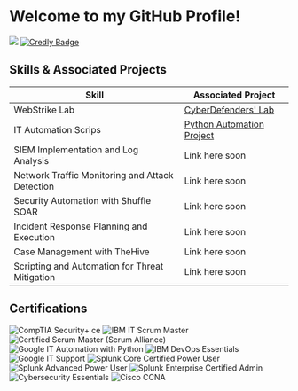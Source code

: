 
# Welcome to my GitHub Profile!

<a href="https://www.linkedin.com/in/timfas/"><img src="https://img.shields.io/badge/-LinkedIn-0072b1?&style=for-the-badge&logo=linkedin&logoColor=white" /></a>
<a href="https://www.credly.com/users/tim-fas">
  <img src="https://img.shields.io/badge/-Credly-F6A500?&style=for-the-badge&logo=data:image/png;base64,iVBORw0KGgoAAAANSUhEUgAAABAAAAAQCAMAAAAoLQ9TAAAAclBMVEVHcEyOjo6Ojo6Ojo6Ojo6Ojo6Ojo6Ojo6Ojo6Ojo6Ojo6Ojo6Ojo6Ojo6Ojo6Ojo6Ojo6Ojo6Ojo6Ojo6Ojo6Ojo6Ojo6Ojo6Ojo6Ojo6Ojo6Ojo6Ojo6Ojo6Ojo6Ojo6Ojo6Ojo6Ojo6Ojo6Ojo6Ojo5kITAAAAIXRSTlMAERITFBUVFxggHyApKjA2ODlFSE5VYWNrcnV3hIeJk56rwsXJ1Nfm2Nw7arUAAABnSURBVBjTZc9ZDoAwCAXQATUFRXW9///ZgkzQhoZQDPbK3JEyZXjBMGfDNuc1kUeCc1sJRhwl4oU1CjJUYmAxEaJGPOwOgCqYJw6z1MmR6UCzq6tcNskPjKb0AGdc1Az/vsAAAAASUVORK5CYII=&logoColor=white" alt="Credly Badge" />
</a>

## Skills & Associated Projects

| Skill                                         | Associated Project         |
|-----------------------------------------------|----------------------------|
| WebStrike Lab                                 | <a href="https://cyberdefenders.org/blueteam-ctf-challenges/achievements/timothy.fasanya79/webstrike/"> CyberDefenders' Lab </a>|
| IT Automation Scrips                                | <a href="https://github.com/tfasanya79/it_automation_scripts"> Python Automation Project </a>| 
| SIEM Implementation and Log Analysis          | Link here soon |
| Network Traffic Monitoring and Attack Detection | Link here soon |
| Security Automation with Shuffle SOAR         | Link here soon |
| Incident Response Planning and Execution      | Link here soon |
| Case Management with TheHive                  | Link here soon |
| Scripting and Automation for Threat Mitigation | Link here soon |

## Certifications

<div>
  <!-- CompTIA Security+ -->
  <img src="https://img.shields.io/badge/-Security%2B%20ce-FF0000?style=for-the-badge&logo=CompTIA&logoColor=white" alt="CompTIA Security+ ce"/>

  <!-- IBM IT Scrum Master -->
  <img src="https://img.shields.io/badge/-IBM%20Scrum%20Master-054ADA?style=for-the-badge&logo=ibm&logoColor=white" alt="IBM IT Scrum Master"/>

  <!-- Certified Scrum Master (Scrum Alliance) -->
<img src="https://img.shields.io/badge/-Certified%20Scrum%20Master%20(Scrum%20Alliance)-6DB33F?style=for-the-badge&logoColor=white" alt="Certified Scrum Master (Scrum Alliance)"/>

  <!-- Google IT Automation with Python -->
  <img src="https://img.shields.io/badge/-IT%20Automation%20w%2F%20Python-4285F4?style=for-the-badge&logo=google&logoColor=white" alt="Google IT Automation with Python"/>

  <!-- IBM DevOps Essentials -->
  <img src="https://img.shields.io/badge/-IBM%20DevOps%20Essentials-054ADA?style=for-the-badge&logo=ibm&logoColor=white" alt="IBM DevOps Essentials"/>

  <!-- Google IT Support -->
  <img src="https://img.shields.io/badge/-IT%20Support%20Certificate-34A853?style=for-the-badge&logo=google&logoColor=white" alt="Google IT Support"/>

  <!-- Splunk Power User -->
  <img src="https://img.shields.io/badge/-Splunk%20Power%20User-000000?style=for-the-badge&logo=splunk&logoColor=white" alt="Splunk Core Certified Power User"/>

  <!-- Splunk Advanced Power User -->
  <img src="https://img.shields.io/badge/-Splunk%20Advanced%20Power%20User-000000?style=for-the-badge&logo=splunk&logoColor=white" alt="Splunk Advanced Power User"/>

  <!-- Splunk Admin -->
  <img src="https://img.shields.io/badge/-Splunk%20Admin-000000?style=for-the-badge&logo=splunk&logoColor=white" alt="Splunk Enterprise Certified Admin"/>

  <!-- Cisco Cybersecurity Essentials -->
  <img src="https://img.shields.io/badge/-Cybersecurity%20Essentials-1D63ED?style=for-the-badge&logo=cisco&logoColor=white" alt="Cybersecurity Essentials"/>

  <!-- Cisco CCNA -->
  <img src="https://img.shields.io/badge/-Cisco%20CCNA-1D63ED?style=for-the-badge&logo=cisco&logoColor=white" alt="Cisco CCNA"/>
</div>


<!-- BLOCKED FROM HERE
## [Brief Introduction - Remove this afterwards]

I am a recent graduate with a profound interest in technology and a dedication to solving complex problems.

## Objective
[Provide Objective - Remove this afterwards]]

My journey in computer science has led me to develop a passion for cybersecurity, and I am now eager to transition into this field, specifically aiming to join a Security Operations Center (SOC) as a Tier 1 Analyst.

## Skills
[Provide skills and associated project. Make sure to hyperlink the project - Remove this afterwards]]

| Skill                                         | Associated Project         |
|-----------------------------------------------|----------------------------|
| SIEM Implementation and Log Analysis          | <a href="https://google.com">Detection Lab</a>|
| Network Traffic Monitoring and Attack Detection | <a href="https://google.com">Detection Lab</a>|
| Security Automation with Shuffle SOAR         | SOC Automation Lab|
| Incident Response Planning and Execution      | SOC Automation Lab|
| Case Management with TheHive                  | SOC Automation Lab|
| Scripting and Automation for Threat Mitigation | SOC Automation Lab|

## Tools
[Provide tools and break them down into categories. Use ChatGPT to help create the link - Remove this afterwards]]

### Network
<div>
    <img src="https://img.shields.io/badge/-Wireshark-1679A7?&style=for-the-badge&logo=Wireshark&logoColor=white" />
    <img src="https://img.shields.io/badge/-Suricata-EF3B2D?&style=for-the-badge&logo=Suricata&logoColor=white" />
    <img src="https://img.shields.io/badge/-Zeek-777BB4?&style=for-the-badge&logo=Zeek&logoColor=white" />
</div>

### Endpoint
<div>
    <img src="https://img.shields.io/badge/-Microsoft_Defender_for_Endpoint-00A4EF?&style=for-the-badge&logo=Microsoft&logoColor=white" />
    <img src="https://img.shields.io/badge/-Velociraptor-4B275F?&style=for-the-badge&logo=Velociraptor&logoColor=white" />
</div>

### SIEM
<div>
    <img src="https://img.shields.io/badge/-Microsoft_Sentinel-0078D4?&style=for-the-badge&logo=Microsoft&logoColor=white" />
    <img src="https://img.shields.io/badge/-Splunk-000000?&style=for-the-badge&logo=Splunk&logoColor=white" />
    <img src="https://img.shields.io/badge/-Elastic-005571?&style=for-the-badge&logo=Elastic&logoColor=white" />
</div>

## Certifications
[Provide certifications that you have obtained. Use ChatGPT to help create the link - Remove this afterwards]]
<div>
<img src="https://img.shields.io/badge/-Security%2B-FF0000?&style=for-the-badge&logo=CompTIA&logoColor=white" />
<img src="https://img.shields.io/badge/-Network%2B-007ACC?&style=for-the-badge&logo=CompTIA&logoColor=white" />
<img src="https://img.shields.io/badge/-A%2B-4D4D4D?&style=for-the-badge&logo=CompTIA&logoColor=white" />
<img src="https://img.shields.io/badge/-CDSA-006400?&style=for-the-badge&logoColor=white" />
<img src="https://img.shields.io/badge/-CCD-000080?&style=for-the-badge&logoColor=white" />
</div>

## Projects
- Detection Lab
- SOC Automation Project

<!--
**tfasanya79/tfasanya79** is a ✨ _special_ ✨ repository because its `README.md` (this file) appears on your GitHub profile.

Here are some ideas to get you started:

- 🔭 I’m currently working on ...
- 🌱 I’m currently learning ...
- 👯 I’m looking to collaborate on ...
- 🤔 I’m looking for help with ...
- 💬 Ask me about ...
- 📫 How to reach me: ...
- 😄 Pronouns: ...
- ⚡ Fun fact: ...
-->
